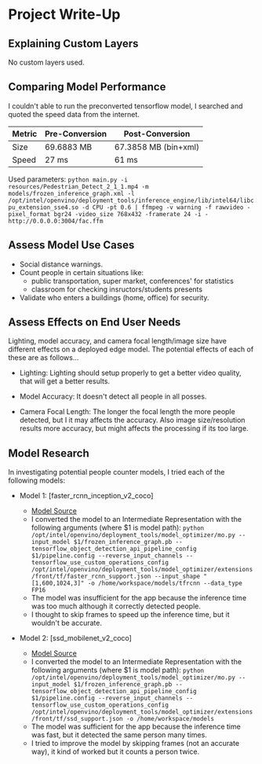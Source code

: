 # Project Write-Up

## Explaining Custom Layers

No custom layers used.


## Comparing Model Performance

I couldn't able to run the preconverted tensorflow model, I searched and quoted the speed data from the internet.

| Metric        | Pre-Conversion|   Post-Conversion   |
| ------------- | ------------- | ------------------- |
| Size          | 69.6883 MB    | 67.3858 MB (bin+xml)|
| Speed         |      27 ms    |      61 ms          |

Used parameters:
`python main.py -i resources/Pedestrian_Detect_2_1_1.mp4 -m models/frozen_inference_graph.xml -l /opt/intel/openvino/deployment_tools/inference_engine/lib/intel64/libcpu_extension_sse4.so -d CPU -pt 0.6 | ffmpeg -v warning -f rawvideo -pixel_format bgr24 -video_size 768x432 -framerate 24 -i - http://0.0.0.0:3004/fac.ffm`

## Assess Model Use Cases
* Social distance warnings.
* Count people in certain situations like:
    * public transportation, super market, conferences' for statistics
    * classroom for checking insructors/students presents
* Validate who enters a buildings (home, office) for security.

## Assess Effects on End User Needs

Lighting, model accuracy, and camera focal length/image size have different effects on a
deployed edge model. The potential effects of each of these are as follows...

- Lighting: Lighting should setup properly to get a better video quality, that will get a better results.

- Model Accuracy: It doesn't detect all people in all posses.

- Camera Focal Length: The longer the focal length the more people detected, but I it may affects the accuracy. Also image size/resolution results more accuracy, but might affects the processing if its too large.


## Model Research

In investigating potential people counter models, I tried each of the following models:

- Model 1: [faster_rcnn_inception_v2_coco]
  - [Model Source](http://download.tensorflow.org/models/object_detection/faster_rcnn_inception_v2_coco_2018_01_28.tar.gz)
  - I converted the model to an Intermediate Representation with the following arguments (where $1 is model path):
    `python /opt/intel/openvino/deployment_tools/model_optimizer/mo.py --input_model $1/frozen_inference_graph.pb --tensorflow_object_detection_api_pipeline_config $1/pipeline.config --reverse_input_channels --tensorflow_use_custom_operations_config /opt/intel/openvino/deployment_tools/model_optimizer/extensions/front/tf/faster_rcnn_support.json --input_shape "[1,600,1024,3]" -o /home/workspace/models/tfrcnn --data_type FP16`
  - The model was insufficient for the app because the inference time was too much although it correctly detected people.
  - I thought to skip frames to speed up the inference time, but it wouldn't be accurate.

- Model 2: [ssd_mobilenet_v2_coco]
  - [Model Source](http://download.tensorflow.org/models/object_detection/ssd_mobilenet_v2_coco_2018_03_29.tar.gz)
  - I converted the model to an Intermediate Representation with the following arguments (where $1 is model path):
  `python /opt/intel/openvino/deployment_tools/model_optimizer/mo.py --input_model $1/frozen_inference_graph.pb --tensorflow_object_detection_api_pipeline_config $1/pipeline.config --reverse_input_channels --tensorflow_use_custom_operations_config /opt/intel/openvino/deployment_tools/model_optimizer/extensions/front/tf/ssd_support.json -o /home/workspace/models`
  - The model was sufficient for the app because the inference time was fast, but it detected the same person many times.
  - I tried to improve the model by skipping frames (not an accurate way), it kind of worked but it counts a person twice.
